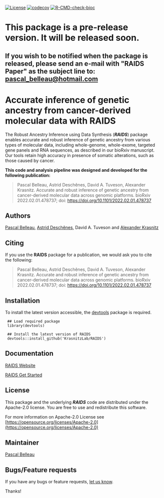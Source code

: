 <!-- badges: start -->
[![License](https://img.shields.io/badge/License-Apache_2.0-blue.svg)](https://opensource.org/licenses/Apache-2.0)
[![codecov](https://codecov.io/gh/krasnitzlab/RAIDS/branch/main/graph/badge.svg?token=LPFLOMUDVT)](https://codecov.io/gh/krasnitzlab/RAIDS)
[![R-CMD-check-bioc](https://github.com/krasnitzlab/RAIDS/actions/workflows/check-bioc.yaml/badge.svg)](https://github.com/krasnitzlab/RAIDS/actions/workflows/check-bioc.yaml)
<!-- badges: end -->

# This package is a pre-release version. It will be released soon. #

## If you wish to be notified when the package is released, please send an e-mail with "RAIDS Paper" as the subject line to: pascal_belleau@hotmail.com ##


# Accurate inference of genetic ancestry from cancer-derived molecular data with **RAIDS** #

The Robust Ancestry Inference using Data Synthesis (**_RAIDS_**) package 
enables accurate and robust inference of genetic 
ancestry from various types of molecular data, including whole-genome, 
whole-exome, targeted gene panels and RNA sequences, as described in our 
bioRxiv manuscript. Our tools retain high accuracy in presence of somatic 
alterations, such as those caused by cancer.

**This code and analysis pipeline was designed and developed for the following publication:**

>  Pascal Belleau, Astrid Deschênes, David A. Tuveson, Alexander Krasnitz. Accurate and robust inference of genetic ancestry from cancer-derived molecular data across genomic platforms. bioRxiv 2022.02.01.478737; doi: https://doi.org/10.1101/2022.02.01.478737 


## Authors ##

[Pascal Belleau](http://ca.linkedin.com/in/pascalbelleau "Pascal Belleau"),
[Astrid Desch&ecirc;nes](http://ca.linkedin.com/in/astriddeschenes "Astrid Desch&ecirc;nes"),
David A. Tuveson and
[Alexander Krasnitz](https://www.cshl.edu/research/faculty-staff/alexander-krasnitz/ "Alexander Krasnitz")


## Citing ##

If you use the **RAIDS** package for a publication, we would ask you to cite 
the following:

>  Pascal Belleau, Astrid Deschênes, David A. Tuveson, Alexander Krasnitz. Accurate and robust inference of genetic ancestry from cancer-derived molecular data across genomic platforms. bioRxiv 2022.02.01.478737; doi: https://doi.org/10.1101/2022.02.01.478737 


## Installation ##

To install the latest version accessible, the [devtools](https://cran.r-project.org/web/packages/devtools/index.html) 
package is required.

     ## Load required package
     library(devtools)

     ## Install the latest version of RAIDS
     devtools::install_github('KrasnitzLab/RAIDS')


## Documentation ##

[RAIDS Website](https://krasnitzlab.github.io/RAIDS/)

[RAIDS Get Started](https://krasnitzlab.github.io/RAIDS/articles/aicsPaper.html)


## License ##

This package and the underlying **_RAIDS_** code are distributed under 
the Apache-2.0 license. You are free to use and redistribute this software. 

For more information on Apache-2.0 License see
[https://opensource.org/licenses/Apache-2.0](https://opensource.org/licenses/Apache-2.0)



## Maintainer

[Pascal Belleau](https://github.com/belleau/ "Pascal Belleau")


## Bugs/Feature requests ##

If you have any bugs or feature requests, 
[let us know](https://github.com/KrasnitzLab/RAIDS/issues). 


Thanks!
